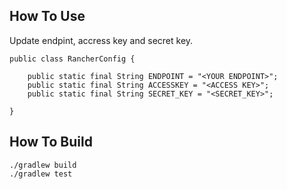 ## How To Use

Update endpint, accress key and secret key.

```
public class RancherConfig {

    public static final String ENDPOINT = "<YOUR ENDPOINT>";
    public static final String ACCESSKEY = "<ACCESS KEY>";
    public static final String SECRET_KEY = "<SECRET_KEY>";

}
``` 

## How To Build

```
./gradlew build
./gradlew test
```
